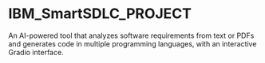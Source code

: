 # IBM_SmartSDLC_PROJECT
An AI-powered tool that analyzes software requirements from text or PDFs and generates code in multiple programming languages, with an interactive Gradio interface.
